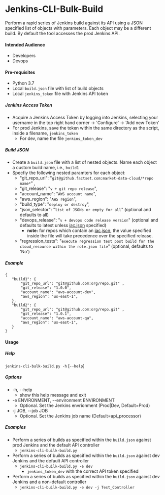 # Jenkins-CLI-Bulk-Build
Perform a rapid series of Jenkins build against its API using a JSON specified list of objects with parameters. Each object may be a different build. By default the tool accesses the prod Jenkins API.

#### Intended Audience
* Developers
* Devops

#### Pre-requisites
* Python 3.7
* Local `build.json` file with list of build objects
* Local `jenkins_token` file with Jenkins API token
 
##### Jenkins Access Token
* Acquire a Jenkins Access Token by logging into Jenkins, selecting your username in the top right hand corner -> 'Configure' -> 'Add new Token'
* For prod Jenkins, save the token within the same directory as the script, inside a filename, `jenkins_token`
  *  For dev, name the file `jenkins_token_dev`
 
##### Build JSON
 * Create a `build.json` file with a list of nested objects. Name each object a custom build name, i.e., `build1` 
 * Specfiy the following nested paramters for each object:
   * "git_repo_url": "`git@github.factset.com:market-data-cloud/*repo name*`" ,
   * "git_release": "`v + git repo release`",
   * "account_name": "`AWS account name`",
   * "aws_region": "`AWS region`",
   * "build_type": "`deploy or destroy`",
   * "json_selector": "`list of JSONs or empty for all`" (optional and defaults to all)
   * "devops_release": "`v + devops code release version`" (optional and defaults to latest unless [iac.json](https://github.factset.com/market-data-cloud/FDSCexample_asg.img#select-devops-release-optional) specified)
     * **note:** for repos which contain an [iac.json](https://github.factset.com/market-data-cloud/FDSCexample_asg.img#select-devops-release-optional), the value specified inside the file will take precedence over the specified release.
   * "regression_tests": "`execute regression test post build for the cloud_resource within the role.json file`" (optional, defaults to 'No')
 
 ##### Example
 ```
 {
    "build1": {
        "git_repo_url": "git@github.com:org/repo.git" ,
        "git_release": "1.0.0",
        "account_name": "aws-account-dev",
        "aws_region": "us-east-1",
    },
    "build2": {
        "git_repo_url": "git@github.com:org/repo.git" ,
        "git_release": "1.0.1",
        "account_name": "aws-account-qa",
        "aws_region": "us-east-1",
    }
}
 ```

#### Usage

##### Help
`jenkins-cli-bulk-build.py -h` [`--help`]

##### Options

* -h, --help
  * show this help message and exit
* -e ENVIRONMENT, --environment ENVIRONMENT
  * Optional. Set the Jenkins envrionment (Prod|Dev, Default=Prod)
* -j JOB, --job JOB
  * Optional. Set the Jenkins job name (Default=api_processor)

##### Examples

  * Perform a series of builds as specified within the `build.json` against prod Jenkins and the default API controller
    * `jenkins-cli-builk-build.py`
  * Perform a series of builds as specified within the `build.json` against dev Jenkins and the default API controller
    * `jenkins-cli-builk-build.py -e dev`
      *  `jenkins_token_dev` with the correct API token specified
  * Perform a series of builds as specified within the `build.json` against dev Jenkins and a non-default controller
    * `jenkins-cli-builk-build.py -e dev -j Test_Controller`
